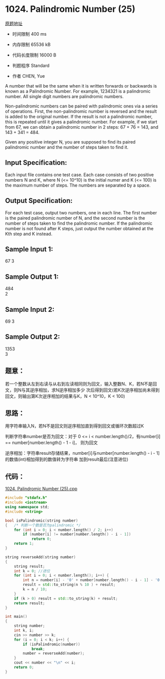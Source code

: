 ﻿# 1024. Palindromic Number (25)
[原题地址](https://www.patest.cn/contests/pat-a-practise/1024)
* 时间限制 400 ms

* 内存限制 65536 kB

* 代码长度限制 16000 B

* 判题程序 Standard 

* 作者 CHEN, Yue



A number that will be the same when it is written forwards or backwards is known as a Palindromic 
Number. For example, 1234321 is a palindromic number. All single digit numbers are palindromic 
numbers. 



Non-palindromic numbers can be paired with palindromic ones via a series of operations. First, 
the non-palindromic number is reversed and the result is added to the original number. If the 
result is not a palindromic number, this is repeated until it gives a palindromic number. For 
example, if we start from 67, we can obtain a palindromic number in 2 steps: 67 + 76 = 143, 
and 143 + 341 = 484. 

Given any positive integer N, you are supposed to find its paired palindromic number and the 
number of steps taken to find it. 



## Input Specification: 

Each input file contains one test case. Each case consists of two positive numbers N and K, where 
N (<= 10^10) is the initial numer and K (<= 100) is the maximum number of steps. The numbers are 
separated by a space.



## Output Specification: 

For each test case, output two numbers, one in each line. The first number is the paired palindromic 
number of N, and the second number is the number of steps taken to find the palindromic number. If 
the palindromic number is not found after K steps, just output the number obtained at the Kth step 
and K instead.



## Sample Input 1:

67 3  

## Sample Output 1:

484  
2  

## Sample Input 2:

69 3  

## Sample Output 2:

1353  
3  



## 题意：

若一个整数从左到右读与从右到左读相同则为回文，输入整数N、K，若N不是回文，则N与其逆序相加，求N逆序相加多少
次后得到回文(若K次逆序相加尚未得到回文，则输出第K次逆序相加的结果与K，N < 10^10，K < 100)

## 思路：

用字符串输入N，若N不是回文则逆序相加直到得到回文或循环次数超过K

判断字符串number是否为回文：对于 0 <= i < number.length()/2，有number[i] == number[number.length() - 1 - i]，
则为回文

逆序相加：字符串result存储结果，number[i]与number[number.length() - i - 1]的数值(int)相加得到的数值转为字符串
加到result最后(注意进位)

## 代码：

[1024. Palindromic Number (25).cpp ](https://github.com/jerrykcode/PAT-Practise/blob/master/PAT%20Advanced%20Level%20Practise/1024.%20Palindromic%20Number%20(25)/1024.%20Palindromic%20Number%20(25).cpp)

```cpp
#include "stdafx.h"
#include <iostream>
using namespace std;
#include <string>

bool isPalindromic(string number)
{	/* 判断一个数是否为palindromic */
	for (int i = 0; i < number.length() / 2; i++)
		if (number[i] != number[number.length() - i - 1])
			return 0;
	return 1;
}

string reverseAdd(string number)
{
	string result;
	int k = 0; //进位
	for (int i = 0; i < number.length(); i++) {
		int n = number[i] - '0' + number[number.length() - i - 1] - '0' + k;
		result = std::to_string(n % 10 ) + result;
		k = n / 10;
	}
	if (k > 0) result = std::to_string(k) + result;
	return result;
}

int main()
{
	string number;
	int k, i;
	cin >> number >> k;
	for (i = 0; i < k; i++) {
		if (isPalindromic(number))
			break;
		number = reverseAdd(number);
	}
	cout << number << "\n" << i;
    return 0;
}
```
